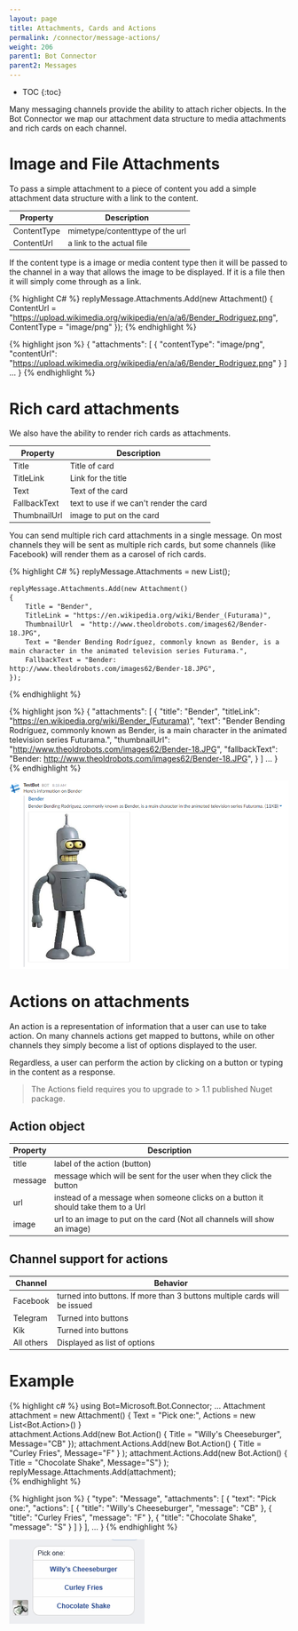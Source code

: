 ```yaml
---
layout: page
title: Attachments, Cards and Actions
permalink: /connector/message-actions/
weight: 206
parent1: Bot Connector
parent2: Messages
---
```


* TOC
{:toc}

Many messaging channels provide the ability to attach richer objects.  In the Bot Connector we map 
our attachment data structure to media attachments and rich cards on each channel.

# Image and File Attachments
To pass a simple attachment to a piece of content you add a simple attachment data structure with a link to the 
content. 

| Property | Description |
|-----|------|
| ContentType | mimetype/contenttype of the url |
| ContentUrl  | a link to the actual file |

If the content type is a image or media content type then it will be passed to the channel in a way that 
allows the image to be displayed.  If it is a file then it will simply come through as a link.

{% highlight C# %}
    replyMessage.Attachments.Add(new Attachment()
    {
        ContentUrl = "https://upload.wikimedia.org/wikipedia/en/a/a6/Bender_Rodriguez.png",
        ContentType = "image/png"
    });
{% endhighlight %}

{% highlight json %}
    {
        "attachments": [
            {
                "contentType": "image/png",
                "contentUrl": "https://upload.wikimedia.org/wikipedia/en/a/a6/Bender_Rodriguez.png"
            }
        ]
        ...
    }
{% endhighlight %}

# Rich card attachments
We also have the ability to render rich cards as attachments.  

| Property | Description |
|-----|------|
| Title | Title of card|
| TitleLink | Link for the title |
| Text | Text of the card |
| FallbackText | text to use if we can't render the card |
| ThumbnailUrl | image to put on the card|

You can send multiple rich card attachments in a single message.  On most channels they will be sent
as multiple rich cards, but some channels (like Facebook) will render them as a carosel of rich cards.

{% highlight C# %}
    replyMessage.Attachments = new List<Attachment>();

    replyMessage.Attachments.Add(new Attachment()
    {
        Title = "Bender",
        TitleLink = "https://en.wikipedia.org/wiki/Bender_(Futurama)",
        ThumbnailUrl  = "http://www.theoldrobots.com/images62/Bender-18.JPG",
        Text = "Bender Bending Rodríguez, commonly known as Bender, is a main character in the animated television series Futurama.",
        FallbackText = "Bender: http://www.theoldrobots.com/images62/Bender-18.JPG",
    });
{% endhighlight %}

{% highlight json %}
    {
        "attachments": [
            {
                "title": "Bender",
                "titleLink": "https://en.wikipedia.org/wiki/Bender_(Futurama)",
                "text": "Bender Bending Rodríguez, commonly known as Bender, is a main character in the animated television series Futurama.",
                "thumbnailUrl": "http://www.theoldrobots.com/images62/Bender-18.JPG",
                "fallbackText": "Bender: http://www.theoldrobots.com/images62/Bender-18.JPG",
            }
        ]
        ...
    }
{% endhighlight %}

![Example rich card on slack](/images/bender.png)

# Actions on attachments
An action is a representation of information that a user can use to take action.  On many channels
actions get mapped to buttons, while on other channels they simply become a list of options
displayed to the user.

Regardless, a user can perform the action by clicking on a button or typing in the content as a response.

> The Actions field requires you to upgrade to > 1.1 published Nuget package.

## Action object

| Property | Description |
|-----|------|
| title | label of the action (button) |
| message | message which will be sent for the user when they click the button |
| url | instead of a message when someone clicks on a button it should take them to a Url |
| image  | url to an image to put on the card (Not all channels will show an image) |

## Channel support for actions

| Channel | Behavior |
|-----|------|
| Facebook | turned into buttons. If more than 3 buttons multiple cards will be issued |
| Telegram | Turned into buttons |
| Kik | Turned into buttons |
| All others | Displayed as list of options |

# Example

{% highlight c# %}
    using Bot=Microsoft.Bot.Connector;
    ...
    Attachment attachment = new Attachment()
    {
        Text = "Pick one:",
        Actions = new List<Bot.Action>()
    }           
    attachment.Actions.Add(new Bot.Action() { Title = "Willy's Cheeseburger",  Message="CB" });
    attachment.Actions.Add(new Bot.Action() { Title = "Curley Fries", Message="F" } );
    attachment.Actions.Add(new Bot.Action() { Title = "Chocolate Shake", Message="S"} );
    replyMessage.Attachments.Add(attachment);   
{% endhighlight %}


{% highlight json %}
    {
        "type": "Message",
        "attachments": [
            {
               "text": "Pick one:",
                "actions": [
                    {
                        "title": "Willy's Cheeseburger",
                        "message": "CB"
                    },
                    {
                        "title": "Curley Fries",
                        "message": "F"
                    },
                    {
                        "title": "Chocolate Shake",
                        "message": "S"
                    }
                ]
            }
        ],
        ...
    }
{% endhighlight %}

![Example on facebook](/images/action_buttons.png)

